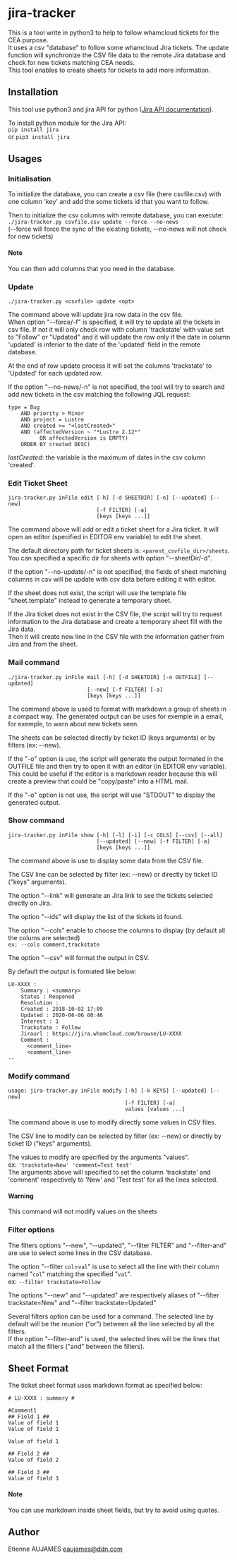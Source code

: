 # jira-tracker #

This is a tool write in python3 to help to follow whamcloud tickets for the
CEA purpose.  
It uses a csv "database" to follow some whamcloud Jira tickets. The update
function will synchronize the CSV file data to the remote Jira database
and check for new tickets matching CEA needs.  
This tool enables to create sheets for tickets to add more information.

## Installation ##

This tool use python3 and jira API for python
([Jira API documentation](https://jira.readthedocs.io/en/master/installation.html)).

To install python module for the Jira API:  
`pip install jira`  
or `pip3 install jira`

## Usages ##

### Initialisation ###

To initialize the database, you can create a csv file (here csvfile.csv) with
one column 'key' and add the some tickets id that you want to follow.

Then to initialize the csv columns with remote database, you can execute:  
`./jira-tracker.py csvfile.csv update --force --no-news`  
(--force will force the sync of the existing tickets, --no-news will not check
for new tickets)

#### Note ####
You can then add columns that you need in the database.

### Update ###

`./jira-tracker.py <csvfile> update <opt>`

The command above will update jira row data in the csv file.  
When option "--force/-f" is specified, it will try to update all the tickets in
csv file. If not it will only check row with column 'trackstate' with value set
to "Follow" or "Updated" and it will update the row only if the date in column
'updated' is inferior to the date of the 'updated' field in the remote database.

At the end of row update process it will set the columns 'trackstate' to
'Updated' for each updated row.

If the option "--no-news/-n" is not specified, the tool will try to search and
add new tickets in the csv matching the following JQL request:
```
type = Bug 
    AND priority > Minor 
    AND project = Lustre 
    AND created >= "<lastCreated>" 
    AND (affectedVersion ~ "*Lustre 2.12*" 
          OR affectedVersion is EMPTY) 
    ORDER BY created DESC)
```

*lastCreated*: the variable is the maximum of dates in the csv column 'created'.


### Edit Ticket Sheet ###

```
jira-tracker.py inFile edit [-h] [-d SHEETDIR] [-n] [--updated] [--new]
                            [-f FILTER] [-a]
                            [keys [keys ...]]
```

The command above will add or edit a ticket sheet for a Jira ticket. It will
open an editor (specified in EDITOR env variable) to edit the sheet.

The default directory path for ticket sheets is: `<parent_csvfile_dir>/sheets`.
You can specified a specific dir for sheets with option "--sheetDir/-d".

If the option "--no-update/-n" is not specified, the fields of sheet matching
columns in csv will be update with csv data before editing it with editor.

If the sheet does not exist, the script will use the template file
"sheet.template" instead to generate a temporary sheet.

If the Jira ticket does not exist in the CSV file, the script will try to
request information to the Jira database and create a temporary sheet fill with
the Jira data.  
Then it will create new line in the CSV file with the information gather from
Jira and from the sheet.

### Mail command ###

```
./jira-tracker.py inFile mail [-h] [-d SHEETDIR] [-o OUTFILE] [--updated]
                         [--new] [-f FILTER] [-a]
                         [keys [keys ...]]
```
The command above is used to format with markdown a group of sheets in a compact
way. The generated output can be uses for exemple in a email, for exemple, to
warn about new tickets seen.  

The sheets can be selected directly by ticket ID (keys arguments) or by filters
(ex: --new).

If the "-o" option is use, the script will generate the output formated in the
OUTFILE file and then try to open it with an editor (in EDITOR env variable).  
This could be useful if the editor is a markdown reader because this will create
a preview that could be "copy/paste" into a HTML mail.

If the "-o" option is not use, the script will use "STDOUT" to display the
generated output.

### Show command ###

```
jira-tracker.py inFile show [-h] [-l] [-i] [-c COLS] [--csv] [--all]
                            [--updated] [--new] [-f FILTER] [-a]
                            [keys [keys ...]]
```

The command above is use to display some data from the CSV file.

The CSV line can be selected by filter (ex: --new) or directly by ticket ID
("keys" arguments).

The option "--link" will generate an Jira link to see the tickets selected
drectly on Jira.

The option "--ids" will display the list of the tickets id found.

The option "--cols" enable to choose the columns to display (by default all the
colums are selected)  
`ex: --cols comment,trackstate`

The option "--csv" will format the output in CSV.

By default the output is formated like below:
```
LU-XXXX :
	Summary : <summary>
	Status : Reopened
	Resolution :
	Created : 2018-10-02 17:09
	Updated : 2020-06-06 00:46
	Interest : 1
	Trackstate : Follow
	Jiraurl : https://jira.whamcloud.com/browse/LU-XXXX
	Comment :
	  <comment_line>
	  <comment_line>
--
```

### Modify command ###

```
usage: jira-tracker.py inFile modify [-h] [-k KEYS] [--updated] [--new]
                                     [-f FILTER] [-a]
                                     values [values ...]
```

The command above is use to modify directly some values in CSV files.

The CSV line to modify can be selected by filter (ex: --new) or directly by
ticket ID ("keys" arguments).

The values to modify are specified by the arguments "values".  
ex: `'trackstate=New' 'comment=Test test'`  
The arguments above will specified to set the column 'trackstate' and 'comment'
respectively to 'New' and 'Test test' for all the lines selected.

#### Warning ####
This command will not modify values on the sheets

### Filter options ###

The filters options "--new", "--updated", "--filter FILTER" and "--filter-and"
are use to select some lines in the CSV database.

The option "--filter `col`=`val`" is use to select all the line with their
column named "`col`" matching the specified "`val`".  
ex: `--filter trackstate=Follow`

The options "--new" and "--updated" are respectively aliases of "--filter
trackstate=New" and "--filter trackstate=Updated"

Several filters option can be used for a command. The selected line  by
default will be the reunion ("or") between all the line selected by all the
filters.  
If the option "--filter-and" is used, the selected lines will be the lines that
match all the filters ("and" between the filters).

## Sheet Format ##

The ticket sheet format uses markdown format as specified below:
```
# LU-XXXX : summary #

#Comment1
## Field 1 ##
Value of field 1
Value of field 1

Value of field 1

## Field 2 ##
Value of field 2

## Field 3 ##
Value of field 3
```

#### Note ####
You can use markdown inside sheet fields, but try to avoid using quotes.

## Author ##

Etienne AUJAMES <eaujames@ddn.com>

